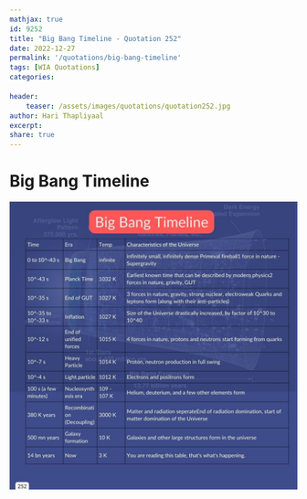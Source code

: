 ```yaml
---
mathjax: true
id: 9252
title: "Big Bang Timeline - Quotation 252"
date: 2022-12-27
permalink: '/quotations/big-bang-timeline'
tags: [WIA Quotations] 
categories: 

header:
    teaser: /assets/images/quotations/quotation252.jpg
author: Hari Thapliyaal 
excerpt:
share: true 
---
```


# Big Bang Timeline

![Big Bang Timeline](/assets/images/quotations/quotation252.jpg)
